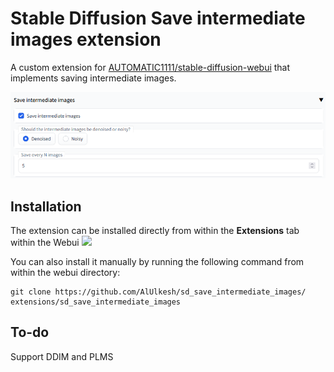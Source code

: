 # Stable Diffusion Save intermediate images extension 

A custom extension for [AUTOMATIC1111/stable-diffusion-webui](https://github.com/AUTOMATIC1111/stable-diffusion-webui) that implements saving intermediate images.

<img src="images/extension.png"/>

## Installation

The extension can be installed directly from within the **Extensions** tab within the Webui
<img src="images/installation.png"/>

You can also install it manually by running the following command from within the webui directory:

	git clone https://github.com/AlUlkesh/sd_save_intermediate_images/ extensions/sd_save_intermediate_images

## To-do
Support DDIM and PLMS
